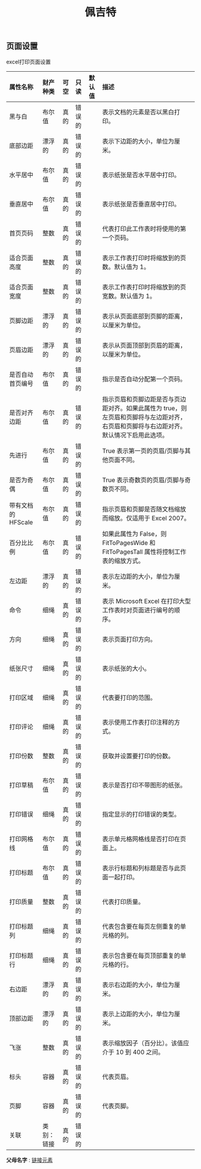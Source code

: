 ﻿---
title: 佩吉特
second_title: Aspose.Cells Cloud Documen
type: docs
url: /zh/specification/model/pagesetup/
description: Aspose.Cells 云模型规范：PageSetup。轻松处理 Excel 和其他电子表格文档，具有打开、生成、编辑、拆分、合并、比较和转换等功能
kwords: Excel, Office, 电子表格, Cloud REST API, 页面设置
weight: 50
---
## **页面设置**

excel打印页面设置

|属性名称|财产种类|可空|只读|默认值|描述|
|:- |:- |:- |:- |:- |:- |
|黑与白|布尔值|真的|错误的||表示文档的元素是否以黑白打印。|
|底部边距|漂浮的|真的|错误的||表示下边距的大小，单位为厘米。|
|水平居中|布尔值|真的|错误的||表示纸张是否水平居中打印。|
|垂直居中|布尔值|真的|错误的||表示纸张是否垂直居中打印。|
|首页页码|整数|真的|错误的||代表打印此工作表时将使用的第一个页码。|
|适合页面高度|整数|真的|错误的||表示工作表打印时将缩放到的页数。默认值为 1。|
|适合页面宽度|整数|真的|错误的||表示工作表打印时将缩放到的页宽数。默认值为 1。|
|页脚边距|漂浮的|真的|错误的||表示从页面底部到页脚的距离，以厘米为单位。|
|页眉边距|漂浮的|真的|错误的||表示从页面顶部到页眉的距离，以厘米为单位。|
|是否自动首页编号|布尔值|真的|错误的||指示是否自动分配第一个页码。|
|是否对齐边距|布尔值|真的|错误的||指示页眉和页脚边距是否与页边距对齐。如果此属性为 true，则左页眉和页脚将与左边距对齐，右页眉和页脚将与右边距对齐。默认情况下启用此选项。|
|先进行|布尔值|真的|错误的||True 表示第一页的页眉/页脚与其他页面不同。|
|是否为奇偶|布尔值|真的|错误的||True 表示奇数页的页眉/页脚与奇数页不同。|
|带有文档的HFScale|布尔值|真的|错误的||指示页眉和页脚是否随文档缩放而缩放。仅适用于 Excel 2007。|
|百分比比例|布尔值|真的|错误的||如果此属性为 False，则 FitToPagesWide 和 FitToPagesTall 属性将控制工作表的缩放方式。|
|左边距|漂浮的|真的|错误的||表示左边距的大小，单位为厘米。|
|命令|细绳|真的|错误的||表示 Microsoft Excel 在打印大型工作表时对页面进行编号的顺序。|
|方向|细绳|真的|错误的||表示页面打印方向。|
|纸张尺寸|细绳|真的|错误的||表示纸张的大小。|
|打印区域|细绳|真的|错误的||代表要打印的范围。|
|打印评论|细绳|真的|错误的||表示使用工作表打印注释的方式。|
|打印份数|整数|真的|错误的||获取并设置要打印的份数。|
|打印草稿|布尔值|真的|错误的||表示是否打印不带图形的纸张。|
|打印错误|细绳|真的|错误的||指定显示的打印错误的类型。|
|打印网格线|布尔值|真的|错误的||表示单元格网格线是否打印在页面上。|
|打印标题|布尔值|真的|错误的||表示行标题和列标题是否与此页面一起打印。|
|打印质量|整数|真的|错误的||代表打印质量。|
|打印标题列|细绳|真的|错误的||代表包含要在每页左侧重复的单元格的列。|
|打印标题行|细绳|真的|错误的||表示包含要在每页顶部重复的单元格的行。|
|右边距|漂浮的|真的|错误的||表示右边距的大小，单位为厘米。|
|顶部边距|漂浮的|真的|错误的||表示上边距的大小，单位为厘米。|
|飞涨|整数|真的|错误的||表示缩放因子（百分比）。该值应介于 10 到 400 之间。|
|标头|容器|真的|错误的||代表页眉。|
|页脚|容器|真的|错误的||代表页脚。|
|关联|类别：链接|真的|错误的|||

**父母名字** : [链接元素](/specification/model/linkelement)

